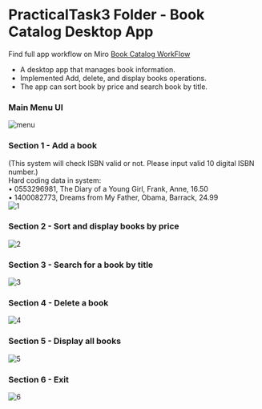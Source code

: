 # PracticalTask3 Folder - Book Catalog Desktop App
Find full app workflow on Miro [Book Catalog WorkFlow](https://miro.com/app/board/uXjVPyLXrfE=/?share_link_id=410176769098)
- A desktop app that manages book information.
- Implemented Add, delete, and display books operations.
- The app can sort book by price and search book by title.

### Main Menu UI
![menu](https://user-images.githubusercontent.com/109891752/212433477-4149a8dd-7a8c-4f02-9eb6-8da579fa68ca.JPG)


### Section 1 - Add a book  
(This system will check ISBN valid or not. Please input valid 10 digital ISBN number.)  
Hard coding data in system:  
   •	0553296981, The Diary of a Young Girl, Frank, Anne, 16.50  
   •	1400082773, Dreams from My Father, Obama, Barrack, 24.99     
![1](https://user-images.githubusercontent.com/109891752/212443625-b2dba6c6-bbd4-4618-9cc2-8b840486bb71.JPG)


### Section 2 - Sort and display books by price  
![2](https://user-images.githubusercontent.com/109891752/212443633-4cb9f492-73e2-4ee1-9d48-c297b7eaedbe.JPG)


### Section 3 - Search for a book by title
![3](https://user-images.githubusercontent.com/109891752/212443643-400e0eeb-7682-47d2-ba94-cd5addadc17c.JPG)


### Section 4 - Delete a book
![4](https://user-images.githubusercontent.com/109891752/212443650-eaf6e721-4c19-41fb-bb7f-95f2c96e3ad7.JPG)


### Section 5 - Display all books
![5](https://user-images.githubusercontent.com/109891752/212443657-2103cb27-8e58-4377-b0a8-f08a82a4ea10.JPG)


### Section 6 - Exit
![6](https://user-images.githubusercontent.com/109891752/212443722-58e954fc-4bd3-4a72-8520-569172f06932.JPG)

